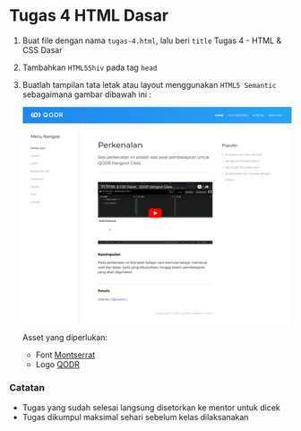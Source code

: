 # Tugas 4 HTML Dasar

1. Buat file dengan nama `tugas-4.html`, lalu beri `title` Tugas 4 - HTML & CSS Dasar

2. Tambahkan `HTML5Shiv` pada tag `head` 

3. Buatlah tampilan tata letak atau layout menggunakan `HTML5 Semantic` sebagaimana gambar dibawah ini : 

    ![tugas 4](assets/tugas_4/tugas-4-demo.png)

    Asset yang diperlukan:
    - Font [Montserrat](https://fonts.google.com/specimen/Montserrat)
    - Logo [QODR](https://github.com/qodrorid/hangout_class/blob/master/HTML/tugas/assets/tugas_4/qodr-logo.png)

### Catatan 
- Tugas yang sudah selesai langsung disetorkan ke mentor untuk dicek
- Tugas dikumpul maksimal sehari sebelum kelas dilaksanakan